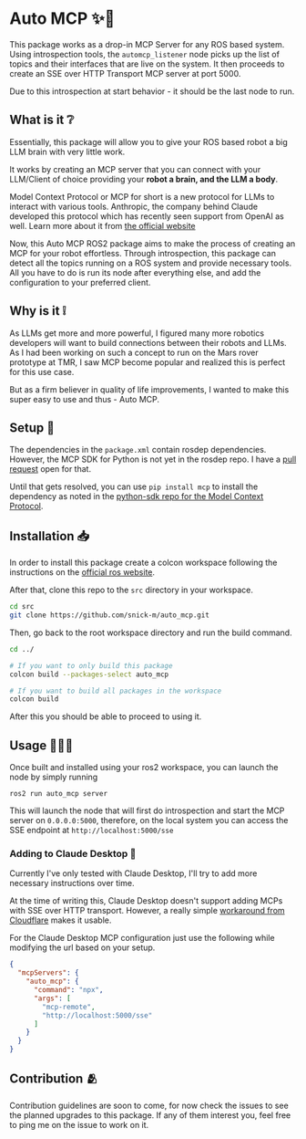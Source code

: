 # Auto MCP ✨🤖
This package works as a drop-in MCP Server for any ROS based system.
Using introspection tools, the `automcp_listener` node picks up the list of topics and their interfaces that are live on the system. It then proceeds to create an SSE over HTTP Transport MCP server at port 5000.

Due to this introspection at start behavior - it should be the last node to run.

## What is it ❔
Essentially, this package will allow you to give your ROS based robot a big LLM brain with very little work.

It works by creating an MCP server that you can connect with your LLM/Client of choice providing your **robot a brain, and the LLM a body**.

Model Context Protocol or MCP for short is a new protocol for LLMs to interact with various tools. Anthropic, the company behind Claude developed this protocol which has recently seen support from OpenAI as well. Learn more about it from [the official website](https://modelcontextprotocol.io)

Now, this Auto MCP ROS2 package aims to make the process of creating an MCP for your robot effortless. Through introspection, this package can detect all the topics running on a ROS system and provide necessary tools. All you have to do is run its node after everything else, and add the configuration to your preferred client.

## Why is it ❕
As LLMs get more and more powerful, I figured many more robotics developers will want to build connections between their robots and LLMs. As I had been working on such a concept to run on the Mars rover prototype at TMR, I saw MCP become popular and realized this is perfect for this use case.

But as a firm believer in quality of life improvements, I wanted to make this super easy to use and thus - Auto MCP.

## Setup 🔧
The dependencies in the `package.xml` contain rosdep dependencies. However, the MCP SDK for Python is not yet in the rosdep repo. I have a [pull request](https://github.com/ros/rosdistro/pull/45588) open for that.

Until that gets resolved, you can use `pip install mcp` to install the dependency as noted in the [python-sdk repo for the Model Context Protocol](https://github.com/modelcontextprotocol/python-sdk).

## Installation 📥
In order to install this package create a colcon workspace following the instructions on the [official ros website](https://docs.ros.org/en/foxy/index.html).

After that, clone this repo to the `src` directory in your workspace.
```bash
cd src
git clone https://github.com/snick-m/auto_mcp.git
```
Then, go back to the root workspace directory and run the build command.
```bash
cd ../

# If you want to only build this package
colcon build --packages-select auto_mcp

# If you want to build all packages in the workspace
colcon build
```
After this you should be able to proceed to using it.

## Usage 🏃🏼‍➡️
Once built and installed using your ros2 workspace, you can launch the node by simply running
```
ros2 run auto_mcp server
```
This will launch the node that will first do introspection and start the MCP server on `0.0.0.0:5000`, therefore, on the local system you can access the SSE endpoint at `http://localhost:5000/sse`

### Adding to Claude Desktop 🔗
Currently I've only tested with Claude Desktop, I'll try to add more necessary instructions over time.

At the time of writing this, Claude Desktop doesn't support adding MCPs with SSE over HTTP transport. However, a really simple [workaround from Cloudflare](https://developers.cloudflare.com/agents/guides/remote-mcp-server/#connect-your-remote-mcp-server-to-claude-and-other-mcp-clients-via-a-local-proxy) makes it usable.

For the Claude Desktop MCP configuration just use the following while modifying the url based on your setup.
```json
{
  "mcpServers": {
    "auto_mcp": {
      "command": "npx",
      "args": [
        "mcp-remote",
        "http://localhost:5000/sse"
      ]
    }
  }
}
```

## Contribution 🫂
Contribution guidelines are soon to come, for now check the issues to see the planned upgrades to this package. If any of them interest you, feel free to ping me on the issue to work on it.